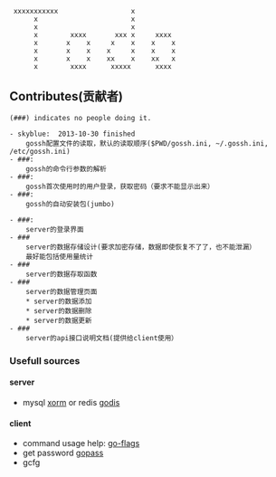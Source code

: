      xxxxxxxxxxx                  x
          x                       x
          x                       x
          x        xxxx       xxx x     xxxx
          x       x    x     x    x    x    x
          x       x    x    x     x    x    x
          x       x    x    xx    x    xx   x
          x        xxxx      xxxxx      xxxx

## Contributes(贡献者)

	(###) indicates no people doing it.

	- skyblue:	2013-10-30 finished
		gossh配置文件的读取，默认的读取顺序($PWD/gossh.ini, ~/.gossh.ini, /etc/gossh.ini)
	- ###:
		gossh的命令行参数的解析
	- ###:
		gossh首次使用时的用户登录，获取密码（要求不能显示出来）
	- ###:
		gossh的自动安装包(jumbo)

	- ###:
		server的登录界面
	- ###
		server的数据存储设计(要求加密存储，数据即使恢复不了了，也不能泄漏）
		最好能包括使用量统计
	- ###
		server的数据存取函数
	- ###
		server的数据管理页面
		* server的数据添加
		* server的数据删除
		* server的数据更新
	- ###
		server的api接口说明文档(提供给client使用）

### Usefull sources
#### server
* mysql [xorm](https://github.com/lunny/xorm) or redis [godis](https://github.com/comatosekid/godis)

#### client
* command usage help: [go-flags](https://github.com/jessevdk/go-flags)
* get password [gopass](https://github.com/howeyc/gopass)
* gcfg

